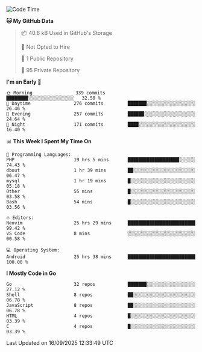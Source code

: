 
<!--START_SECTION:waka-->
![Code Time](http://img.shields.io/badge/Code%20Time-6%2C279%20hrs%2028%20mins-blue)

**🐱 My GitHub Data** 

> 📦 40.6 kB Used in GitHub's Storage 
 > 
> 🚫 Not Opted to Hire
 > 
> 📜 1 Public Repository 
 > 
> 🔑 95 Private Repository 
 > 
**I'm an Early 🐤** 

```text
🌞 Morning                339 commits         ████████░░░░░░░░░░░░░░░░░   32.50 % 
🌆 Daytime                276 commits         ███████░░░░░░░░░░░░░░░░░░   26.46 % 
🌃 Evening                257 commits         ██████░░░░░░░░░░░░░░░░░░░   24.64 % 
🌙 Night                  171 commits         ████░░░░░░░░░░░░░░░░░░░░░   16.40 % 
```


📊 **This Week I Spent My Time On** 

```text
💬 Programming Languages: 
PHP                      19 hrs 5 mins       ███████████████████░░░░░░   74.43 % 
dbout                    1 hr 39 mins        ██░░░░░░░░░░░░░░░░░░░░░░░   06.47 % 
mysql                    1 hr 19 mins        █░░░░░░░░░░░░░░░░░░░░░░░░   05.18 % 
Other                    55 mins             █░░░░░░░░░░░░░░░░░░░░░░░░   03.58 % 
Bash                     54 mins             █░░░░░░░░░░░░░░░░░░░░░░░░   03.56 % 

🔥 Editors: 
Neovim                   25 hrs 29 mins      █████████████████████████   99.42 % 
VS Code                  8 mins              ░░░░░░░░░░░░░░░░░░░░░░░░░   00.58 % 

💻 Operating System: 
Android                  25 hrs 38 mins      █████████████████████████   100.00 % 
```

**I Mostly Code in Go** 

```text
Go                       32 repos            ███████░░░░░░░░░░░░░░░░░░   27.12 % 
Shell                    8 repos             ██░░░░░░░░░░░░░░░░░░░░░░░   06.78 % 
JavaScript               8 repos             ██░░░░░░░░░░░░░░░░░░░░░░░   06.78 % 
HTML                     4 repos             █░░░░░░░░░░░░░░░░░░░░░░░░   03.39 % 
C                        4 repos             █░░░░░░░░░░░░░░░░░░░░░░░░   03.39 % 
```




 Last Updated on 16/09/2025 12:33:49 UTC
<!--END_SECTION:waka-->
